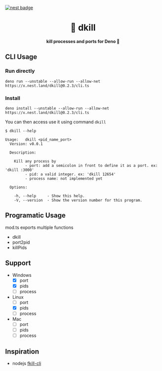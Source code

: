 [![nest badge](https://nest.land/badge.svg)](https://nest.land/package/your-module)

<h1 align="center">
  🎯 dkill
</h1>

<p align="center">
  <b>kill processes and ports for Deno 🦕</b>
</p>

## CLI Usage

### Run directly

```
deno run --unstable --allow-run --allow-net https://x.nest.land/dkill@0.2.3/cli.ts
```

### Install

```
deno install --unstable --allow-run --allow-net https://x.nest.land/dkill@0.2.3/cli.ts
```

You can then access use it using command `dkill`

```
$ dkill --help

Usage:   dkill <pid_name_port>
  Version: v0.0.1

  Description:

    Kill any process by
         - port: add a semicolon in front to define it as a port. ex: 'dkill :3000'
         - pid: a valid integer. ex: 'dkill 12654' 
         - process name: not implemented yet

  Options:

    -h, --help     - Show this help.
    -V, --version  - Show the version number for this program.
```

## Programatic Usage

mod.ts exports multiple functions

- dkill
- port2pid
- killPids

## Support

- Windows
  - [x] port
  - [x] pids
  - [ ] process
- Linux
  - [ ] port
  - [x] pids
  - [ ] process
- Mac
  - [ ] port
  - [ ] pids
  - [ ] process

## Inspiration

- nodejs [fkill-cli](https://www.npmjs.com/package/fkill-cli)
